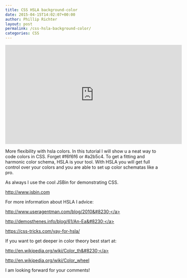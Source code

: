 ```yaml
---
title: CSS HSLA background-color
date: 2015-04-15T14:02:07+00:00
author: Phillip Richter
layout: post
permalink: /css-hsla-background-color/
categories: CSS
---
```

<iframe width="560" height="315" src="https://www.youtube.com/embed/ANALeZDtOv8" allowfullscreen="allowfullscreen" frameborder="0"></iframe>

More flexibility with hsla colors. In this tutorial I will show u a neat way to code colors in CSS. Forget #f6f6f6 or #a2b5c4. To get a fitting and harmonic color schema, HSLA is your tool. With HSLA you will get full control over your colors and you are able to set up color schematas like a pro.

As always I use the cool JSBin for demonstrating CSS.
  
<a class="yt-uix-redirect-link" dir="ltr" title="http://www.jsbin.com" href="http://www.jsbin.com" target="_blank" rel="nofollow">http://www.jsbin.com</a>

For more information about HSLA I advice:
  
<a class="yt-uix-redirect-link" dir="ltr" title="http://www.useragentman.com/blog/2010/08/28/coding-colors-easily-using-css3-hsl-notation/" href="http://www.useragentman.com/blog/2010/08/28/coding-colors-easily-using-css3-hsl-notation/" target="_blank" rel="nofollow">http://www.useragentman.com/blog/2010&#8230;</a>

<a class="yt-uix-redirect-link" dir="ltr" title="http://demosthenes.info/blog/61/An-Easy-Guide-To-HSL-Color-In-CSS3" href="http://demosthenes.info/blog/61/An-Easy-Guide-To-HSL-Color-In-CSS3" target="_blank" rel="nofollow">http://demosthenes.info/blog/61/An-Ea&#8230;</a>

<a class="yt-uix-redirect-link" dir="ltr" title="https://css-tricks.com/yay-for-hsla/" href="https://css-tricks.com/yay-for-hsla/" target="_blank" rel="nofollow">https://css-tricks.com/yay-for-hsla/</a>

If you want to get deeper in color theory best start at:
  
<a class="yt-uix-redirect-link" dir="ltr" title="http://en.wikipedia.org/wiki/Color_theory" href="http://en.wikipedia.org/wiki/Color_theory" target="_blank" rel="nofollow">http://en.wikipedia.org/wiki/Color_th&#8230;</a>

<a class="yt-uix-redirect-link" dir="ltr" title="http://en.wikipedia.org/wiki/Color_wheel" href="http://en.wikipedia.org/wiki/Color_wheel" target="_blank" rel="nofollow">http://en.wikipedia.org/wiki/Color_wheel</a>

I am looking forward for your comments!
